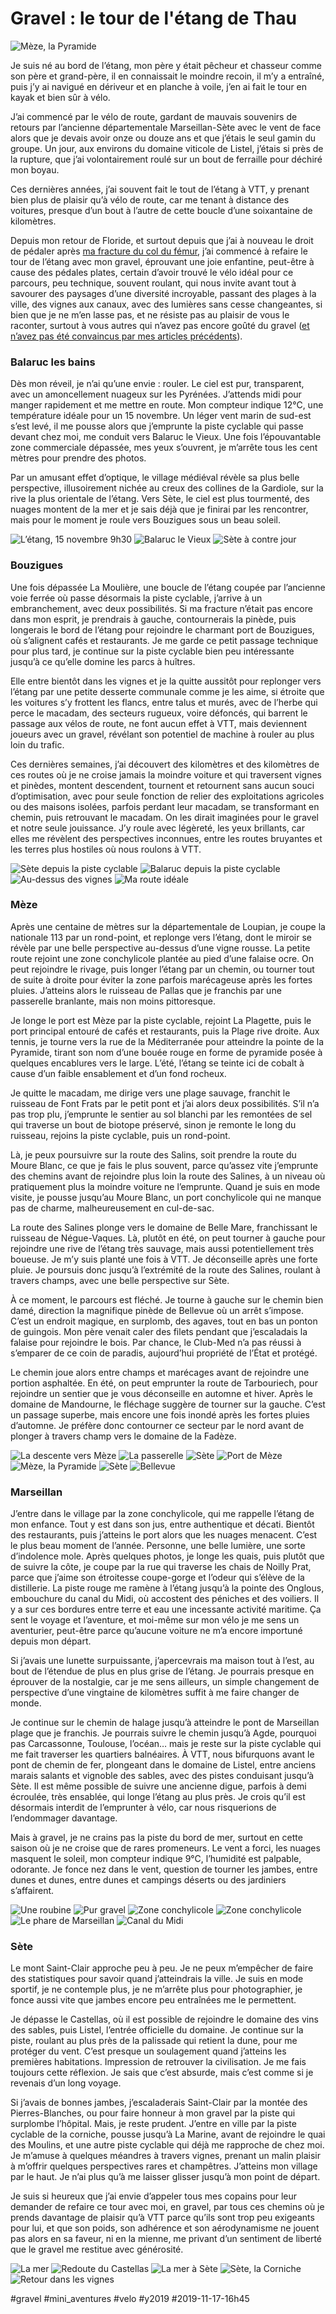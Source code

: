 # Gravel : le tour de l'étang de Thau

![Mèze, la Pyramide](_i/IMG_7223.webp)

Je suis né au bord de l’étang, mon père y était pêcheur et chasseur comme son père et grand-père, il en connaissait le moindre recoin, il m’y a entraîné, puis j’y ai navigué en dériveur et en planche à voile, j’en ai fait le tour en kayak et bien sûr à vélo.

J’ai commencé par le vélo de route, gardant de mauvais souvenirs de retours par l’ancienne départementale Marseillan-Sète avec le vent de face alors que je devais avoir onze ou douze ans et que j’étais le seul gamin du groupe. Un jour, aux environs du domaine viticole de Listel, j’étais si près de la rupture, que j’ai volontairement roulé sur un bout de ferraille pour déchiré mon boyau.

Ces dernières années, j’ai souvent fait le tout de l’étang à VTT, y prenant bien plus de plaisir qu’à vélo de route, car me tenant à distance des voitures, presque d’un bout à l’autre de cette boucle d’une soixantaine de kilomètres.

Depuis mon retour de Floride, et surtout depuis que j’ai à nouveau le droit de pédaler après [ma fracture du col du fémur](../8/un-auteur-se-fracture-le-femur-pour-faire-parler-de-lui.md), j’ai commencé à refaire le tour de l’étang avec mon gravel, éprouvant une joie enfantine, peut-être à cause des pédales plates, certain d’avoir trouvé le vélo idéal pour ce parcours, peu technique, souvent roulant, qui nous invite avant tout à savourer des paysages d’une diversité incroyable, passant des plages à la ville, des vignes aux canaux, avec des lumières sans cesse changeantes, si bien que je ne m’en lasse pas, et ne résiste pas au plaisir de vous le raconter, surtout à vous autres qui n’avez pas encore goûté du gravel ([et n’avez pas été convaincus par mes articles précédents](#gravel)).

### Balaruc les bains

Dès mon réveil, je n’ai qu’une envie : rouler. Le ciel est pur, transparent, avec un amoncellement nuageux sur les Pyrénées. J’attends midi pour manger rapidement et me mettre en route. Mon compteur indique 12°C, une température idéale pour un 15 novembre. Un léger vent marin de sud-est s’est levé, il me pousse alors que j’emprunte la piste cyclable qui passe devant chez moi, me conduit vers Balaruc le Vieux. Une fois l’épouvantable zone commerciale dépassée, mes yeux s’ouvrent, je m’arrête tous les cent mètres pour prendre des photos.

Par un amusant effet d’optique, le village médiéval révèle sa plus belle perspective, illusoirement nichée au creux des collines de la Gardiole, sur la rive la plus orientale de l’étang. Vers Sète, le ciel est plus tourmenté, des nuages montent de la mer et je sais déjà que je finirai par les rencontrer, mais pour le moment je roule vers Bouzigues sous un beau soleil.

![L’étang, 15 novembre 9h30](_i/P1100577.webp)
![Balaruc le Vieux](_i/IMG_7191.webp)
![Sète à contre jour](_i/IMG_7188.webp)

### Bouzigues

Une fois dépassée La Moulière, une boucle de l’étang coupée par l’ancienne voie ferrée où passe désormais la piste cyclable, j’arrive à un embranchement, avec deux possibilités. Si ma fracture n’était pas encore dans mon esprit, je prendrais à gauche, contournerais la pinède, puis longerais le bord de l’étang pour rejoindre le charmant port de Bouzigues, où s’alignent cafés et restaurants. Je me garde ce petit passage technique pour plus tard, je continue sur la piste cyclable bien peu intéressante jusqu’à ce qu’elle domine les parcs à huîtres.

Elle entre bientôt dans les vignes et je la quitte aussitôt pour replonger vers l’étang par une petite desserte communale comme je les aime, si étroite que les voitures s’y frottent les flancs, entre talus et murés, avec de l’herbe qui perce le macadam, des secteurs rugueux, voire défoncés, qui barrent le passage aux vélos de route, ne font aucun effet à VTT, mais deviennent joueurs avec un gravel, révélant son potentiel de machine à rouler au plus loin du trafic.

Ces dernières semaines, j’ai découvert des kilomètres et des kilomètres de ces routes où je ne croise jamais la moindre voiture et qui traversent vignes et pinèdes, montent descendent, tournent et retournent sans aucun souci d’optimisation, avec pour seule fonction de relier des exploitations agricoles ou des maisons isolées, parfois perdant leur macadam, se transformant en chemin, puis retrouvant le macadam. On les dirait imaginées pour le gravel et notre seule jouissance. J’y roule avec légèreté, les yeux brillants, car elles me révèlent des perspectives inconnues, entre les routes bruyantes et les terres plus hostiles où nous roulons à VTT.

![Sète depuis la piste cyclable](_i/IMG_7194.webp)
![Balaruc depuis la piste cyclable](_i/IMG_7195.webp)
![Au-dessus des vignes](_i/IMG_7197.webp)
![Ma route idéale](_i/IMG_7201.webp)

### Mèze

Après une centaine de mètres sur la départementale de Loupian, je coupe la nationale 113 par un rond-point, et replonge vers l’étang, dont le miroir se révèle par une belle perspective au-dessus d’une vigne rousse. La petite route rejoint une zone conchylicole plantée au pied d’une falaise ocre. On peut rejoindre le rivage, puis longer l’étang par un chemin, ou tourner tout de suite à droite pour éviter la zone parfois marécageuse après les fortes pluies. J’atteins alors le ruisseau de Pallas que je franchis par une passerelle branlante, mais non moins pittoresque.

Je longe le port est Mèze par la piste cyclable, rejoint La Plagette, puis le port principal entouré de cafés et restaurants, puis la Plage rive droite. Aux tennis, je tourne vers la rue de la Méditerranée pour atteindre la pointe de la Pyramide, tirant son nom d’une bouée rouge en forme de pyramide posée à quelques encablures vers le large. L’été, l’étang se teinte ici de cobalt à cause d’un faible ensablement et d’un fond rocheux.

Je quitte le macadam, me dirige vers une plage sauvage, franchit le ruisseau de Font Frats par le petit pont et j’ai alors deux possibilités. S’il n’a pas trop plu, j’emprunte le sentier au sol blanchi par les remontées de sel qui traverse un bout de biotope préservé, sinon je remonte le long du ruisseau, rejoins la piste cyclable, puis un rond-point.

Là, je peux poursuivre sur la route des Salins, soit prendre la route du Moure Blanc, ce que je fais le plus souvent, parce qu’assez vite j’emprunte des chemins avant de rejoindre plus loin la route des Salines, à un niveau où pratiquement plus la moindre voiture ne l’emprunte. Quand je suis en mode visite, je pousse jusqu’au Moure Blanc, un port conchylicole qui ne manque pas de charme, malheureusement en cul-de-sac.

La route des Salines plonge vers le domaine de Belle Mare, franchissant le ruisseau de Négue-Vaques. Là, plutôt en été, on peut tourner à gauche pour rejoindre une rive de l’étang très sauvage, mais aussi potentiellement très boueuse. Je m’y suis planté une fois à VTT. Je déconseille après une forte pluie. Je poursuis donc jusqu’à l’extrémité de la route des Salines, roulant à travers champs, avec une belle perspective sur Sète.

À ce moment, le parcours est fléché. Je tourne à gauche sur le chemin bien damé, direction la magnifique pinède de Bellevue où un arrêt s’impose. C’est un endroit magique, en surplomb, des agaves, tout en bas un ponton de guingois. Mon père venait caler des filets pendant que j’escaladais la falaise pour rejoindre le bois. Par chance, le Club-Med n’a pas réussi à s’emparer de ce coin de paradis, aujourd’hui propriété de l’État et protégé.

Le chemin joue alors entre champs et marécages avant de rejoindre une portion asphaltée. En été, on peut emprunter la route de Tarbouriech, pour rejoindre un sentier que je vous déconseille en automne et hiver. Après le domaine de Mandourne, le fléchage suggère de tourner sur la gauche. C’est un passage superbe, mais encore une fois inondé après les fortes pluies d’automne. Je préfère donc contourner ce secteur par le nord avant de plonger à travers champ vers le domaine de la Fadèze.

![La descente vers Mèze](_i/IMG_7204.webp)
![La passerelle](_i/IMG_7209.webp)
![Sète](_i/IMG_7211.webp)
![Port de Mèze](_i/IMG_7219.webp)
![Mèze, la Pyramide](_i/IMG_7224.webp)
![Sète](_i/IMG_7238.webp)
![Bellevue](_i/IMG_7247.webp)

### Marseillan

J’entre dans le village par la zone conchylicole, qui me rappelle l’étang de mon enfance. Tout y est dans son jus, entre authentique et décati. Bientôt des restaurants, puis j’atteins le port alors que les nuages menacent. C’est le plus beau moment de l’année. Personne, une belle lumière, une sorte d’indolence mole. Après quelques photos, je longe les quais, puis plutôt que de suivre la côte, je coupe par la rue qui traverse les chais de Noilly Prat, parce que j’aime son étroitesse coupe-gorge et l’odeur qui s’élève de la distillerie. La piste rouge me ramène à l’étang jusqu’à la pointe des Onglous, embouchure du canal du Midi, où accostent des péniches et des voiliers. Il y a sur ces bordures entre terre et eau une incessante activité maritime. Ça sent le voyage et l’aventure, et moi-même sur mon vélo je me sens un aventurier, peut-être parce qu’aucune voiture ne m’a encore importuné depuis mon départ.

Si j’avais une lunette surpuissante, j’apercevrais ma maison tout à l’est, au bout de l’étendue de plus en plus grise de l’étang. Je pourrais presque en éprouver de la nostalgie, car je me sens ailleurs, un simple changement de perspective d’une vingtaine de kilomètres suffit à me faire changer de monde.

Je continue sur le chemin de halage jusqu’à atteindre le pont de Marseillan plage que je franchis. Je pourrais suivre le chemin jusqu’à Agde, pourquoi pas Carcassonne, Toulouse, l’océan… mais je reste sur la piste cyclable qui me fait traverser les quartiers balnéaires. À VTT, nous bifurquons avant le pont de chemin de fer, plongeant dans le domaine de Listel, entre anciens marais salants et vignoble des sables, avec des pistes conduisant jusqu’à Sète. Il est même possible de suivre une ancienne digue, parfois à demi écroulée, très ensablée, qui longe l’étang au plus près. Je crois qu’il est désormais interdit de l’emprunter à vélo, car nous risquerions de l’endommager davantage.

Mais à gravel, je ne crains pas la piste du bord de mer, surtout en cette saison où je ne croise que de rares promeneurs. Le vent a forci, les nuages masquent le soleil, mon compteur indique 9°C, l’humidité est palpable, odorante. Je fonce nez dans le vent, question de tourner les jambes, entre dunes et dunes, entre dunes et campings déserts ou des jardiniers s’affairent.

![Une roubine](_i/IMG_7252.webp)
![Pur gravel](_i/IMG_7253.webp)
![Zone conchylicole](_i/IMG_7268.webp)
![Zone conchylicole](_i/IMG_7272.webp)
![Le phare de Marseillan](_i/IMG_7282.webp)
![Canal du Midi](_i/IMG_7285.webp)

### Sète

Le mont Saint-Clair approche peu à peu. Je ne peux m’empêcher de faire des statistiques pour savoir quand j’atteindrais la ville. Je suis en mode sportif, je ne contemple plus, je ne m’arrête plus pour photographier, je fonce aussi vite que jambes encore peu entraînées me le permettent.

Je dépasse le Castellas, où il est possible de rejoindre le domaine des vins des sables, puis Listel, l’entrée officielle du domaine. Je continue sur la piste, roulant au plus près de la palissade qui retient la dune, pour me protéger du vent. C’est presque un soulagement quand j’atteins les premières habitations. Impression de retrouver la civilisation. Je me fais toujours cette réflexion. Je sais que c’est absurde, mais c’est comme si je revenais d’un long voyage.

Si j’avais de bonnes jambes, j’escaladerais Saint-Clair par la montée des Pierres-Blanches, ou pour faire honneur à mon gravel par la piste qui surplombe l’hôpital. Mais, je reste prudent. J’entre en ville par la piste cyclable de la corniche, pousse jusqu’à La Marine, avant de rejoindre le quai des Moulins, et une autre piste cyclable qui déjà me rapproche de chez moi. Je m’amuse à quelques méandres à travers vignes, prenant un malin plaisir à m’offrir quelques perspectives rares et champêtres. J’atteins mon village par le haut. Je n’ai plus qu’à me laisser glisser jusqu’à mon point de départ.

Je suis si heureux que j’ai envie d’appeler tous mes copains pour leur demander de refaire ce tour avec moi, en gravel, par tous ces chemins où je prends davantage de plaisir qu’à VTT parce qu’ils sont trop peu exigeants pour lui, et que son poids, son adhérence et son aérodynamisme ne jouent pas alors en sa faveur, ni en la mienne, me privant d’un sentiment de liberté que le gravel me restitue avec générosité.

![La mer](_i/IMG_7287-1.webp)
![Redoute du Castellas](_i/IMG_7295.webp)
![La mer à Sète](_i/IMG_7303.webp)
![Sète, la Corniche](_i/IMG_7314.webp)
![Retour dans les vignes](_i/IMG_7321-1.webp)

#gravel #mini_aventures #velo #y2019 #2019-11-17-16h45
